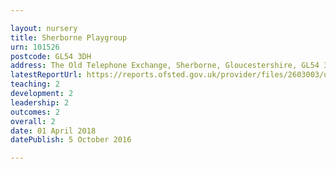 ```yaml
---

layout: nursery
title: Sherborne Playgroup
urn: 101526
postcode: GL54 3DH
address: The Old Telephone Exchange, Sherborne, Gloucestershire, GL54 3DH
latestReportUrl: https://reports.ofsted.gov.uk/provider/files/2603003/urn/101526.pdf
teaching: 2
development: 2
leadership: 2
outcomes: 2
overall: 2
date: 01 April 2018 
datePublish: 5 October 2016

---
```

